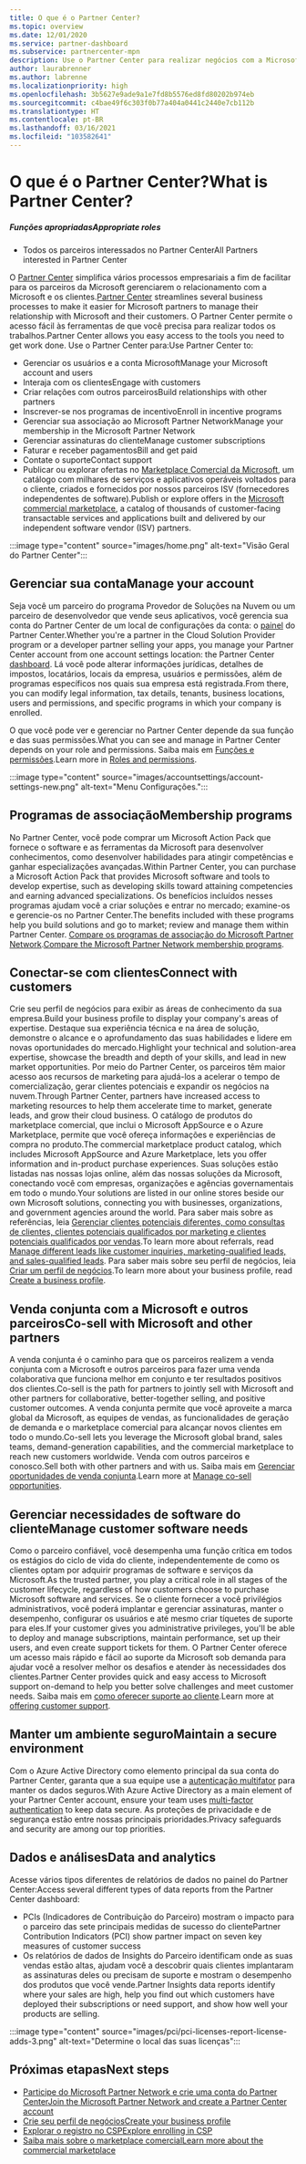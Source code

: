 ```yaml
---
title: O que é o Partner Center?
ms.topic: overview
ms.date: 12/01/2020
ms.service: partner-dashboard
ms.subservice: partnercenter-mpn
description: Use o Partner Center para realizar negócios com a Microsoft e seus clientes
author: laurabrenner
ms.author: labrenne
ms.localizationpriority: high
ms.openlocfilehash: 3b5627e9ade9a1e7fd8b5576ed8fd80202b974eb
ms.sourcegitcommit: c4bae49f6c303f0b77a404a0441c2440e7cb112b
ms.translationtype: HT
ms.contentlocale: pt-BR
ms.lasthandoff: 03/16/2021
ms.locfileid: "103582641"
---
```

# <a name="what-is-partner-center"></a><span data-ttu-id="05139-103">O que é o Partner Center?</span><span class="sxs-lookup"><span data-stu-id="05139-103">What is Partner Center?</span></span>

##### <a name="appropriate-roles"></a><span data-ttu-id="05139-104">Funções apropriadas</span><span class="sxs-lookup"><span data-stu-id="05139-104">Appropriate roles</span></span>

- <span data-ttu-id="05139-105">Todos os parceiros interessados no Partner Center</span><span class="sxs-lookup"><span data-stu-id="05139-105">All Partners interested in Partner Center</span></span>

<span data-ttu-id="05139-106">O [Partner Center](https://partner.microsoft.com/dashboard/home) simplifica vários processos empresariais a fim de facilitar para os parceiros da Microsoft gerenciarem o relacionamento com a Microsoft e os clientes.</span><span class="sxs-lookup"><span data-stu-id="05139-106">[Partner Center](https://partner.microsoft.com/dashboard/home) streamlines several business processes to make it easier for Microsoft partners to manage their relationship with Microsoft and their customers.</span></span> <span data-ttu-id="05139-107">O Partner Center permite o acesso fácil às ferramentas de que você precisa para realizar todos os trabalhos.</span><span class="sxs-lookup"><span data-stu-id="05139-107">Partner Center allows you easy access to the tools you need to get work done.</span></span> <span data-ttu-id="05139-108">Use o Partner Center para:</span><span class="sxs-lookup"><span data-stu-id="05139-108">Use Partner Center to:</span></span>

- <span data-ttu-id="05139-109">Gerenciar os usuários e a conta Microsoft</span><span class="sxs-lookup"><span data-stu-id="05139-109">Manage your Microsoft account and users</span></span>
- <span data-ttu-id="05139-110">Interaja com os clientes</span><span class="sxs-lookup"><span data-stu-id="05139-110">Engage with customers</span></span>
- <span data-ttu-id="05139-111">Criar relações com outros parceiros</span><span class="sxs-lookup"><span data-stu-id="05139-111">Build relationships with other partners</span></span>
- <span data-ttu-id="05139-112">Inscrever-se nos programas de incentivo</span><span class="sxs-lookup"><span data-stu-id="05139-112">Enroll in incentive programs</span></span>
- <span data-ttu-id="05139-113">Gerenciar sua associação ao Microsoft Partner Network</span><span class="sxs-lookup"><span data-stu-id="05139-113">Manage your membership in the Microsoft Partner Network</span></span>
- <span data-ttu-id="05139-114">Gerenciar assinaturas do cliente</span><span class="sxs-lookup"><span data-stu-id="05139-114">Manage customer subscriptions</span></span>
- <span data-ttu-id="05139-115">Faturar e receber pagamentos</span><span class="sxs-lookup"><span data-stu-id="05139-115">Bill and get paid</span></span>
- <span data-ttu-id="05139-116">Contate o suporte</span><span class="sxs-lookup"><span data-stu-id="05139-116">Contact support</span></span>
- <span data-ttu-id="05139-117">Publicar ou explorar ofertas no [Marketplace Comercial da Microsoft](/azure/marketplace), um catálogo com milhares de serviços e aplicativos operáveis voltados para o cliente, criados e fornecidos por nossos parceiros ISV (fornecedores independentes de software).</span><span class="sxs-lookup"><span data-stu-id="05139-117">Publish or explore offers in the [Microsoft commercial marketplace](/azure/marketplace), a catalog of thousands of customer-facing transactable services and applications built and delivered by our independent software vendor (ISV) partners.</span></span>

:::image type="content" source="images/home.png" alt-text="Visão Geral do Partner Center":::

## <a name="manage-your-account"></a><span data-ttu-id="05139-119">Gerenciar sua conta</span><span class="sxs-lookup"><span data-stu-id="05139-119">Manage your account</span></span>

<span data-ttu-id="05139-120">Seja você um parceiro do programa Provedor de Soluções na Nuvem ou um parceiro de desenvolvedor que vende seus aplicativos, você gerencia sua conta do Partner Center de um local de configurações da conta: o [painel](https://partner.microsoft.com/dashboard/home) do Partner Center.</span><span class="sxs-lookup"><span data-stu-id="05139-120">Whether you're a partner in the Cloud Solution Provider program or a developer partner selling your apps, you manage your Partner Center account from one account settings location: the Partner Center [dashboard](https://partner.microsoft.com/dashboard/home).</span></span> <span data-ttu-id="05139-121">Lá você pode alterar informações jurídicas, detalhes de impostos, locatários, locais da empresa, usuários e permissões, além de programas específicos nos quais sua empresa está registrada.</span><span class="sxs-lookup"><span data-stu-id="05139-121">From there, you can modify legal information, tax details, tenants, business locations, users and permissions, and specific programs in which your company is enrolled.</span></span>

<span data-ttu-id="05139-122">O que você pode ver e gerenciar no Partner Center depende da sua função e das suas permissões.</span><span class="sxs-lookup"><span data-stu-id="05139-122">What you can see and manage in Partner Center depends on your role and permissions.</span></span> <span data-ttu-id="05139-123">Saiba mais em [Funções e permissões](permissions-overview.md).</span><span class="sxs-lookup"><span data-stu-id="05139-123">Learn more in [Roles and permissions](permissions-overview.md).</span></span>

:::image type="content" source="images/accountsettings/account-settings-new.png" alt-text="Menu Configurações.":::

## <a name="membership-programs"></a><span data-ttu-id="05139-125">Programas de associação</span><span class="sxs-lookup"><span data-stu-id="05139-125">Membership programs</span></span>

<span data-ttu-id="05139-126">No Partner Center, você pode comprar um Microsoft Action Pack que fornece o software e as ferramentas da Microsoft para desenvolver conhecimentos, como desenvolver habilidades para atingir competências e ganhar especializações avançadas.</span><span class="sxs-lookup"><span data-stu-id="05139-126">Within Partner Center, you can purchase a Microsoft Action Pack that provides Microsoft software and tools to develop expertise, such as developing skills toward attaining competencies and earning advanced specializations.</span></span> <span data-ttu-id="05139-127">Os benefícios incluídos nesses programas ajudam você a criar soluções e entrar no mercado; examine-os e gerencie-os no Partner Center.</span><span class="sxs-lookup"><span data-stu-id="05139-127">The benefits included with these programs help you build solutions and go to market; review and manage them within Partner Center.</span></span> <span data-ttu-id="05139-128">[Compare os programas de associação do Microsoft Partner Network](https://partner.microsoft.com/membership/compare-offers).</span><span class="sxs-lookup"><span data-stu-id="05139-128">[Compare the Microsoft Partner Network membership programs](https://partner.microsoft.com/membership/compare-offers).</span></span>

## <a name="connect-with-customers"></a><span data-ttu-id="05139-129">Conectar-se com clientes</span><span class="sxs-lookup"><span data-stu-id="05139-129">Connect with customers</span></span>

<span data-ttu-id="05139-130">Crie seu perfil de negócios para exibir as áreas de conhecimento da sua empresa.</span><span class="sxs-lookup"><span data-stu-id="05139-130">Build your business profile to display your company's areas of expertise.</span></span> <span data-ttu-id="05139-131">Destaque sua experiência técnica e na área de solução, demonstre o alcance e o aprofundamento das suas habilidades e lidere em novas oportunidades do mercado.</span><span class="sxs-lookup"><span data-stu-id="05139-131">Highlight your technical and solution-area expertise, showcase the breadth and depth of your skills, and lead in new market opportunities.</span></span> <span data-ttu-id="05139-132">Por meio do Partner Center, os parceiros têm maior acesso aos recursos de marketing para ajudá-los a acelerar o tempo de comercialização, gerar clientes potenciais e expandir os negócios na nuvem.</span><span class="sxs-lookup"><span data-stu-id="05139-132">Through Partner Center, partners have increased access to marketing resources to help them accelerate time to market, generate leads, and grow their cloud business.</span></span> <span data-ttu-id="05139-133">O catálogo de produtos do marketplace comercial, que inclui o Microsoft AppSource e o Azure Marketplace, permite que você ofereça informações e experiências de compra no produto.</span><span class="sxs-lookup"><span data-stu-id="05139-133">The commercial marketplace product catalog, which includes Microsoft AppSource and Azure Marketplace, lets you offer information and in-product purchase experiences.</span></span> <span data-ttu-id="05139-134">Suas soluções estão listadas nas nossas lojas online, além das nossas soluções da Microsoft, conectando você com empresas, organizações e agências governamentais em todo o mundo.</span><span class="sxs-lookup"><span data-stu-id="05139-134">Your solutions are listed in our online stores beside our own Microsoft solutions, connecting you with businesses, organizations, and government agencies around the world.</span></span> <span data-ttu-id="05139-135">Para saber mais sobre as referências, leia [Gerenciar clientes potenciais diferentes, como consultas de clientes, clientes potenciais qualificados por marketing e clientes potenciais qualificados por vendas](manage-leads.md).</span><span class="sxs-lookup"><span data-stu-id="05139-135">To learn more about referrals, read [Manage different leads like customer inquiries, marketing-qualified leads, and sales-qualified leads](manage-leads.md).</span></span> <span data-ttu-id="05139-136">Para saber mais sobre seu perfil de negócios, leia [Criar um perfil de negócios](create-a-marketing-profile.md).</span><span class="sxs-lookup"><span data-stu-id="05139-136">To learn more about your business profile, read [Create a business profile](create-a-marketing-profile.md).</span></span>

## <a name="co-sell-with-microsoft-and-other-partners"></a><span data-ttu-id="05139-137">Venda conjunta com a Microsoft e outros parceiros</span><span class="sxs-lookup"><span data-stu-id="05139-137">Co-sell with Microsoft and other partners</span></span>

<span data-ttu-id="05139-138">A venda conjunta é o caminho para que os parceiros realizem a venda conjunta com a Microsoft e outros parceiros para fazer uma venda colaborativa que funciona melhor em conjunto e ter resultados positivos dos clientes.</span><span class="sxs-lookup"><span data-stu-id="05139-138">Co-sell is the path for partners to jointly sell with Microsoft and other partners for collaborative, better-together selling, and positive customer outcomes.</span></span> <span data-ttu-id="05139-139">A venda conjunta permite que você aproveite a marca global da Microsoft, as equipes de vendas, as funcionalidades de geração de demanda e o marketplace comercial para alcançar novos clientes em todo o mundo.</span><span class="sxs-lookup"><span data-stu-id="05139-139">Co-sell lets you leverage the Microsoft global brand, sales teams, demand-generation capabilities, and the commercial marketplace to reach new customers worldwide.</span></span> <span data-ttu-id="05139-140">Venda com outros parceiros e conosco.</span><span class="sxs-lookup"><span data-stu-id="05139-140">Sell both with other partners and with us.</span></span> <span data-ttu-id="05139-141">Saiba mais em [Gerenciar oportunidades de venda conjunta](manage-co-sell-opportunities.md).</span><span class="sxs-lookup"><span data-stu-id="05139-141">Learn more at [Manage co-sell opportunities](manage-co-sell-opportunities.md).</span></span>

## <a name="manage-customer-software-needs"></a><span data-ttu-id="05139-142">Gerenciar necessidades de software do cliente</span><span class="sxs-lookup"><span data-stu-id="05139-142">Manage customer software needs</span></span>

<span data-ttu-id="05139-143">Como o parceiro confiável, você desempenha uma função crítica em todos os estágios do ciclo de vida do cliente, independentemente de como os clientes optam por adquirir programas de software e serviços da Microsoft.</span><span class="sxs-lookup"><span data-stu-id="05139-143">As the trusted partner, you play a critical role in all stages of the customer lifecycle, regardless of how customers choose to purchase Microsoft software and services.</span></span> <span data-ttu-id="05139-144">Se o cliente fornecer a você privilégios administrativos, você poderá implantar e gerenciar assinaturas, manter o desempenho, configurar os usuários e até mesmo criar tíquetes de suporte para eles.</span><span class="sxs-lookup"><span data-stu-id="05139-144">If your customer gives you administrative privileges, you'll be able to deploy and manage subscriptions, maintain performance, set up their users, and even create support tickets for them.</span></span> <span data-ttu-id="05139-145">O Partner Center oferece um acesso mais rápido e fácil ao suporte da Microsoft sob demanda para ajudar você a resolver melhor os desafios e atender às necessidades dos clientes.</span><span class="sxs-lookup"><span data-stu-id="05139-145">Partner Center provides quick and easy access to Microsoft support on-demand to help you better solve challenges and meet customer needs.</span></span> <span data-ttu-id="05139-146">Saiba mais em [como oferecer suporte ao cliente](customer-support.md).</span><span class="sxs-lookup"><span data-stu-id="05139-146">Learn more at [offering customer support](customer-support.md).</span></span>

## <a name="maintain-a-secure-environment"></a><span data-ttu-id="05139-147">Manter um ambiente seguro</span><span class="sxs-lookup"><span data-stu-id="05139-147">Maintain a secure environment</span></span>

<span data-ttu-id="05139-148">Com o Azure Active Directory como elemento principal da sua conta do Partner Center, garanta que a sua equipe use a [autenticação multifator](partner-security-requirements-mandating-mfa.md) para manter os dados seguros.</span><span class="sxs-lookup"><span data-stu-id="05139-148">With Azure Active Directory as a main element of your Partner Center account, ensure your team uses [multi-factor authentication](partner-security-requirements-mandating-mfa.md) to keep data secure.</span></span> <span data-ttu-id="05139-149">As proteções de privacidade e de segurança estão entre nossas principais prioridades.</span><span class="sxs-lookup"><span data-stu-id="05139-149">Privacy safeguards and security are among our top priorities.</span></span>

## <a name="data-and-analytics"></a><span data-ttu-id="05139-150">Dados e análises</span><span class="sxs-lookup"><span data-stu-id="05139-150">Data and analytics</span></span>

<span data-ttu-id="05139-151">Acesse vários tipos diferentes de relatórios de dados no painel do Partner Center:</span><span class="sxs-lookup"><span data-stu-id="05139-151">Access several different types of data reports from the Partner Center dashboard:</span></span>

- <span data-ttu-id="05139-152">PCIs (Indicadores de Contribuição do Parceiro) mostram o impacto para o parceiro das sete principais medidas de sucesso do cliente</span><span class="sxs-lookup"><span data-stu-id="05139-152">Partner Contribution Indicators (PCI) show partner impact on seven key measures of customer success</span></span>
- <span data-ttu-id="05139-153">Os relatórios de dados de Insights do Parceiro identificam onde as suas vendas estão altas, ajudam você a descobrir quais clientes implantaram as assinaturas deles ou precisam de suporte e mostram o desempenho dos produtos que você vende.</span><span class="sxs-lookup"><span data-stu-id="05139-153">Partner Insights data reports identify where your sales are high, help you find out which customers have deployed their subscriptions or need support, and show how well your products are selling.</span></span>

:::image type="content" source="images/pci/pci-licenses-report-license-adds-3.png" alt-text="Determine o local das suas licenças":::

## <a name="next-steps"></a><span data-ttu-id="05139-155">Próximas etapas</span><span class="sxs-lookup"><span data-stu-id="05139-155">Next steps</span></span>

- [<span data-ttu-id="05139-156">Participe do Microsoft Partner Network e crie uma conta do Partner Center</span><span class="sxs-lookup"><span data-stu-id="05139-156">Join the Microsoft Partner Network and create a Partner Center account</span></span>](mpn-create-a-partner-center-account.md)
- [<span data-ttu-id="05139-157">Crie seu perfil de negócios</span><span class="sxs-lookup"><span data-stu-id="05139-157">Create your business profile</span></span>](create-a-marketing-profile.md)
- [<span data-ttu-id="05139-158">Explorar o registro no CSP</span><span class="sxs-lookup"><span data-stu-id="05139-158">Explore enrolling in CSP</span></span>](csp-overview.md)
- [<span data-ttu-id="05139-159">Saiba mais sobre o marketplace comercial</span><span class="sxs-lookup"><span data-stu-id="05139-159">Learn more about the commercial marketplace</span></span>](csp-commercial-marketplace-overview.md)
